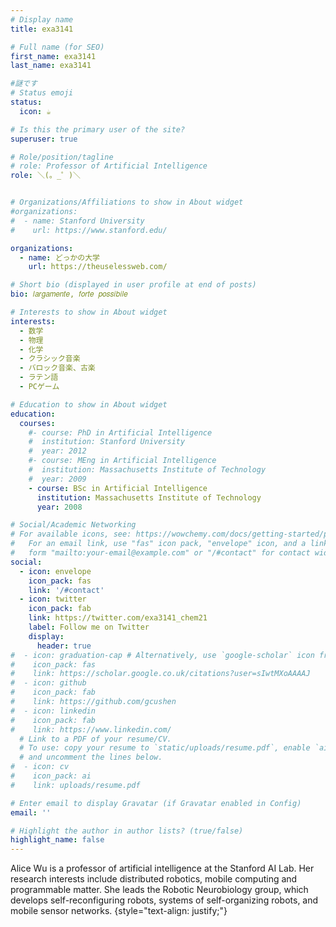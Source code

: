```yaml
---
# Display name
title: exa3141

# Full name (for SEO)
first_name: exa3141
last_name: exa3141

#謎です
# Status emoji
status:
  icon: ☕️

# Is this the primary user of the site?
superuser: true

# Role/position/tagline
# role: Professor of Artificial Intelligence
role: ＼(。_゜)＼


# Organizations/Affiliations to show in About widget
#organizations:
#  - name: Stanford University
#    url: https://www.stanford.edu/

organizations:
  - name: どっかの大学
    url: https://theuselessweb.com/

# Short bio (displayed in user profile at end of posts)
bio: 𝑙𝑎𝑟𝑔𝑎𝑚𝑒𝑛𝑡𝑒, 𝑓𝑜𝑟𝑡𝑒 𝑝𝑜𝑠𝑠𝑖𝑏𝑖𝑙𝑒

# Interests to show in About widget
interests:
  - 数学
  - 物理
  - 化学
  - クラシック音楽
  - バロック音楽、古楽
  - ラテン語
  - PCゲーム

# Education to show in About widget
education:
  courses:
    #- course: PhD in Artificial Intelligence
    #  institution: Stanford University
    #  year: 2012
    #- course: MEng in Artificial Intelligence
    #  institution: Massachusetts Institute of Technology
    #  year: 2009
    - course: BSc in Artificial Intelligence
      institution: Massachusetts Institute of Technology
      year: 2008

# Social/Academic Networking
# For available icons, see: https://wowchemy.com/docs/getting-started/page-builder/#icons
#   For an email link, use "fas" icon pack, "envelope" icon, and a link in the
#   form "mailto:your-email@example.com" or "/#contact" for contact widget.
social:
  - icon: envelope
    icon_pack: fas
    link: '/#contact'
  - icon: twitter
    icon_pack: fab
    link: https://twitter.com/exa3141_chem21
    label: Follow me on Twitter
    display:
      header: true
#  - icon: graduation-cap # Alternatively, use `google-scholar` icon from `ai` icon pack
#    icon_pack: fas
#    link: https://scholar.google.co.uk/citations?user=sIwtMXoAAAAJ
#  - icon: github
#    icon_pack: fab
#    link: https://github.com/gcushen
#  - icon: linkedin
#    icon_pack: fab
#    link: https://www.linkedin.com/
  # Link to a PDF of your resume/CV.
  # To use: copy your resume to `static/uploads/resume.pdf`, enable `ai` icons in `params.yaml`,
  # and uncomment the lines below.
#  - icon: cv
#    icon_pack: ai
#    link: uploads/resume.pdf

# Enter email to display Gravatar (if Gravatar enabled in Config)
email: ''

# Highlight the author in author lists? (true/false)
highlight_name: false
---
```


Alice Wu is a professor of artificial intelligence at the Stanford AI Lab. Her research interests include distributed robotics, mobile computing and programmable matter. She leads the Robotic Neurobiology group, which develops self-reconfiguring robots, systems of self-organizing robots, and mobile sensor networks.
{style="text-align: justify;"}

